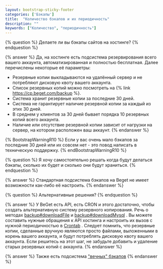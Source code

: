 ```yaml
---
layout: bootstrap-sticky-footer
categories: ['Бэкапы']
title:  "Количество бэкапов и их периодичность"
description: ""
keywords: ["Количество", "периодичность"]
---
```

{% question %}
Делаете ли вы бэкапы сайтов на хостинге?
{% endquestion %}

{% answer %}
Да, на хостинге есть подсистема резервирования всего вашего аккаунта, автоматизированная и полностью бесплатная. Далее перечислены некоторые её параметры:

- Резервные копии выкладываются на удалённый сервер и не потребляют дисковую квоту вашего аккаунта. 
- Список резервных копий можно посмотреть на {% link https://cp.beget.com/backup %}. 
- Система хранит резервные копии за последние 30 дней. 
- Система не гарантирует наличие резервной копии за каждый из этих 30 дней. 
- В среднем у клиентов за 30 дней бывает порядка 10 резервных копий всего аккаунта. 
- Наличие или отсутствие резервной копии зависит от нагрузки на сервер, на котором расположен ваш аккаунт.
{% endanswer %}

{% BootstrapWarningR10 %}
Если у вас очень мало бэкапов за последние 30 дней или их совсем нет - это повод написать в техническую поддержку.
{% endBootstrapWarningR10 %}

{% question %}
Я хочу самостоятельно решать когда будут делаться бэкапы, сколько их будет и сколько они будут храниться. 
{% endquestion %}

{% answer %}
Стандартная подсистема бэкапов на Beget не имеет возможности как-либо её настроить. 
{% endanswer %}

{% question %}
Альтернативные решения?
{% endquestion %}

{% answer %}
У BeGet есть API, есть CRON и этого достаточно, чтобы создать альтернативную систему резервного копирования. 
Речь о методах <a href='https://beget.ru/api/backup#downloadFile'>backup#downloadFile</a> и <a href='https://beget.ru/api/backup#downloadMysql'>backup#downloadMysql</a> . 
Вы можете составить нужные обращения к API хостинга и настроить их вызов с нужной периодичностью в <a href='https://cp.beget.com/crontab'>Crontab</a> .
Следует помнить, что резервные копии, сделанные вручную являются просто файлами, выложенными в корень вашего аккаунта, и будут потреблять дисковую квоту вашего аккаунта. Если решитесь на этот шаг, не забудьте добавить и удаление старых резервных копий с аккаунта.
{% endanswer %}

{% answer %}
Также есть подсистема <a href='https://beget.com/ru/news/2016/eternal-backup'>"вечных" бэкапов</a> 
{% endanswer %}
